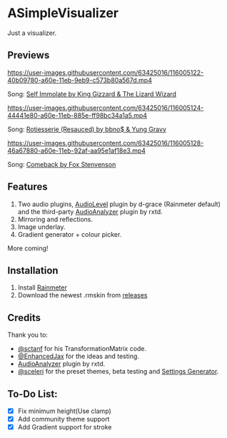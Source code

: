 # ASimpleVisualizer

Just a visualizer.

## Previews

https://user-images.githubusercontent.com/63425016/116005122-40b09780-a60e-11eb-9eb9-c573b80a567d.mp4

Song: [Self Immolate by King Gizzard & The Lizard Wizard](https://www.youtube.com/watch?v=cmAlQvDQGoI)

https://user-images.githubusercontent.com/63425016/116005124-44441e80-a60e-11eb-885e-ff98bc34a1a5.mp4

Song: [Rotiesserie (Resauced) by bbno$ & Yung Gravy](https://www.youtube.com/watch?v=qYCb8C6LRkY)

https://user-images.githubusercontent.com/63425016/116005128-46a67880-a60e-11eb-92af-aa95e1af18e3.mp4

Song: [Comeback by Fox Stenvenson](https://www.youtube.com/watch?v=d_7ZSMTnwVs)

## Features

1. Two audio plugins, [AudioLevel](https://docs.rainmeter.net/manual/plugins/audiolevel/) plugin by d-grace (Rainmeter default) and the third-party [AudioAnalyzer](https://github.com/d-uzlov/Rainmeter-Plugins-by-rxtd]) plugin by rxtd.
2. Mirroring and reflections.
3. Image underlay.
4. Gradient generator + colour picker.

More coming!

## Installation

1. Install [Rainmeter](https://rainmeter.net/)
2. Download the newest .rmskin from [releases](https://github.com/deathcrafter/ASimpleVisualizer/releases/latest)

## Credits

Thank you to: 

* [@sctanf](https://github.com/sctanf) for his TransformationMatrix code.
* [@EnhancedJax](https://github.com/EnhancedJax) for the ideas and testing.
* [AudioAnalyzer](https://github.com/d-uzlov/Rainmeter-Plugins-by-rxtd]) plugin by rxtd.
* [@sceleri](https://github.com/sceleri) for the preset themes, beta testing and [Settings Generator](https://github.com/sceleri/settings). 

## To-Do List:
- [x] Fix minimum height(Use clamp)
- [x] Add community theme support
- [x] Add Gradient support for stroke
